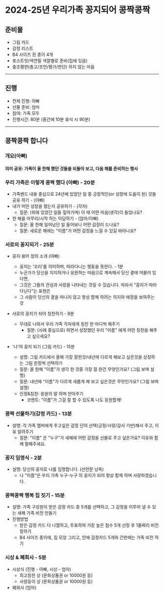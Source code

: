 # 2024-25년 우리가족 꽁지되어 콩짝콩짝

## 준비물
* 그림 카드 
* 감정 리스트
* B4 사이즈 흰 종이 4개
* 포스트잇/색연필 색깔별로 준비(집에 있음)
* 충조평판(총고/조언/평가/판단) 하지 않는 마음
----

## 진행
* 전체 진행: 아빠
* 선물 준비: 엄마
* 참여: 가족 모두
* 진행시간: 80분 (중간에 10분 휴식 시 90분)

----

## 콩짝콩짝 합니다 
### 개요(아빠) 
#### 의미 공유: 가족이 올 한해 했던 것들을 되돌아 보고, 다음 해를 준비하는 행사

### 우리 가족은 이렇게 콩짝 했다 (아빠) -  20분
  * 가족밴드 내용 중심으로 24년에 있었던 일 중 긍정적인(or 성장에 도움이 된) 것들 공유 하기 - (아빠)
  * 내가 어떤 성장을 했는지 공유하기 - (각자)
    * 질문: (위에 있었던 일들 짚어가며) 이 때 어떤 마음(생각)이 들었나요?
  * 한 해를 마무리/시작 하는 덕담하기 - (엄마/아빠)
    * 질문: 올 한해 일어났던 일 들어보니 어떤 감정이 드나요?
    * 질문: 새로운 해에는 "이름"가 어떤 감정을 느낄 수 있길 바라나요?

### 서로의 꽁지되기  - 25분
* 꽁지 용어 정의 소개 (아빠) 
  * 꽁지는 '꼬리'를 의미하며, 따라다니는 행동을 뜻한다. - 1분
  * 누군가가 당신을 지지하거나 응원하는 마음으로 계속해서 당신 곁에 머물러 있다면, 
  * 그것은 그들의 관심과 사랑을 나타내는 것일 수 있습니다. 따라서 "꽁지가 따라다닌다"는 표현은 
  * 그 사람이 당신의 곁을 떠나지 않고 항상 함께 하려는 의지와 애정을 보여주는 것

* 서로의 꽁지가 되어 칭찬하기 - 9분
  * 무대로 나와서 우리 가족 각자에게 칭찬 한 마디씩 해주기 
    * 질문: (사례 중심으로) 하면서 성장했던 우리 "이름" 에게 어떤 칭찬을 해주고 싶으세요?

* '나'의 꽁지 되기 (그림 카드) - 15분
  * 설명: 그림 카드에서 올해 가장 잘한것/내년에 다르게 해보고 싶은것을 상징하는 그림 한장씩 선택하기
  * 질문: 올 한해 "이름"가 생각 한 것중 가장 잘 한건 무엇인가요? (그림 보며 설명)
  * 질문: 내년에 "이름"가 다르게 새롭게 해 보고 싶은것은 무엇인가요? (그림 보며 설명)
  * 인정&칭찬: 응원의 말 하며 안아주기
    * 코멘트: "이름"가 그걸 잘 할 수 있도록 나도 응원할께! 

### 콩짝 선물하기(감정 카드) - 13분
* 설명: 각 가족 멤버에게 주고싶은 감정 단어 선택(긍정/사랑/감사 기반)해서 주고, 이유 알려주기
  * 질문: "이름" 은 "누구"가 새해에 어떤 감정을 선물로 주고 싶은가요? 이유와 함께 말해주세요.

### 꽁지 임명식 - 2분
* 설명: 당신의 꽁지로 나를 임명합니다. (선언문 낭독)
  * 나 "이름"은 우리 가족 누구-누구 의 꽁지가 되어 항상 함께 하며 사랑하겠습니다.

### 콩짝콩짝 행복 집 짓기 - 15분
* 설명: 가족 구성원이 받은 감정 카드 중 5개를 선택하고, 그 감정을 이루어 낼 수 있는 새해 가족 비전 만들기
* 진행방법 
  * 받은 감정 카드 다 나열하고, 투표하여 가장 높은 점수 5개 선정 후 1줄짜리 비전 정하기
  * B4 사이즈 종이에, 집 모양 그리고, 안에 감정카드 5개와 간판에는 가족 비전 적기

### 시상 & 폐회사  - 5분
* 시상식 (진행 - 아빠, 시상 - 엄마)
  * 최고칭찬 상 (문화상품권 or 10000원 등)
  * 사랑둥이 상 (문화상품권 or 10000원 등)
* 폐회사 (엄마)
 
